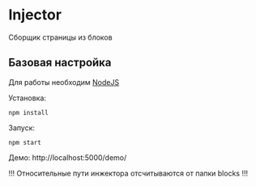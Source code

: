 # Injector

Сборщик страницы из блоков

## Базовая настройка

Для работы необходим <a href="https://nodejs.org">NodeJS</a>

Установка:<br>
```
npm install
```

Запуск:<br>
```
npm start
```

Демо: http://localhost:5000/demo/

!!! Относительные пути инжектора отсчитываются от папки blocks !!!